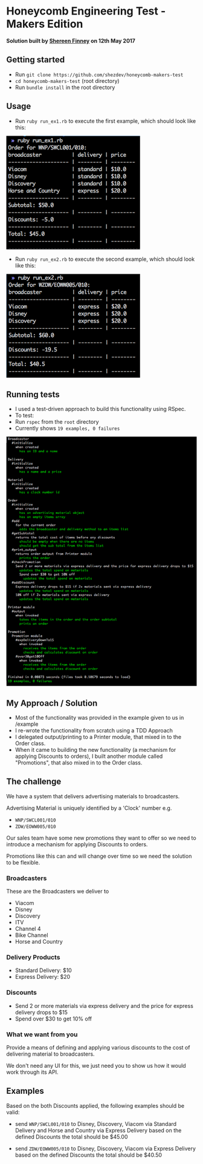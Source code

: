 # Honeycomb Engineering Test - Makers Edition
<!-- [![Coverage Status](https://coveralls.io/repos/github/shezdev/honeycomb-makers-test/badge.svg?branch=master)](https://coveralls.io/github/shezdev/honeycomb-makers-test?branch=master) -->

**Solution built by [Shereen Finney](https://github.com/shezdev) on 12th May 2017**

## Getting started

- Run `git clone https://github.com/shezdev/honeycomb-makers-test`
- `cd honeycomb-makers-test` (root directory)
- Run `bundle install` in the root directory

## Usage
- Run `ruby run_ex1.rb` to execute the first example, which should look like this:

![ruby run_ex1.rb](run_ex_1.png)

- Run `ruby run_ex2.rb` to execute the second example, which should look like this:

![ruby run_ex2.rb](run_ex_2.png)

## Running tests
- I used a test-driven approach to build this functionality using RSpec.
- To test:
- Run `rspec` from the `root` directory
- Currently shows `19 examples, 0 failures`

![RSpec Tests](RSpec_tests.png)

## My Approach / Solution
- Most of the functionality was provided in the example given to us in /example
- I re-wrote the functionality from scratch using a TDD Approach
- I delegated output/printing to a Printer module, that mixed in to the Order class.
- When it came to building the new functionality (a mechanism for applying Discounts to orders), I built another module called "Promotions", that also mixed in to the Order class.

## The challenge

We have a system that delivers advertising materials to broadcasters.

Advertising Material is uniquely identified by a 'Clock' number e.g.

* `WNP/SWCL001/010`
* `ZDW/EOWW005/010`

Our sales team have some new promotions they want to offer so
we need to introduce a mechanism for applying Discounts to orders.

Promotions like this can and will change over time so we need the solution to be flexible.

### Broadcasters

These are the Broadcasters we deliver to

* Viacom
* Disney
* Discovery
* ITV
* Channel 4
* Bike Channel
* Horse and Country


### Delivery Products

* Standard Delivery: $10
* Express Delivery: $20

### Discounts

* Send 2 or more materials via express delivery and the price for express delivery drops to $15
* Spend over $30 to get 10% off

### What we want from you

Provide a means of defining and applying various discounts to the cost of delivering material to broadcasters.

We don't need any UI for this, we just need you to show us how it would work through its API.

## Examples

Based on the both Discounts applied, the following examples should be valid:

* send `WNP/SWCL001/010` to Disney, Discovery, Viacom via Standard Delivery and Horse and Country via Express Delivery
    based on the defined Discounts the total should be $45.00

* send `ZDW/EOWW005/010` to Disney, Discovery, Viacom via Express Delivery
     based on the defined Discounts the total should be $40.50
